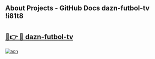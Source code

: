 ## About Projects - GitHub Docs dazn-futbol-tv !i81t8

# <h2><a href="https://andorid.site?title=dazn-futbol-tv&ref=13PRO">🔗👉 🔴 dazn-futbol-tv</a></h2>

[![acn](https://github.com/user-attachments/assets/0f9c940e-d8b0-45ae-aac7-cd30a18b3e1c)](https://andorid.site?title=dazn-futbol-tv&ref=13PRO)

